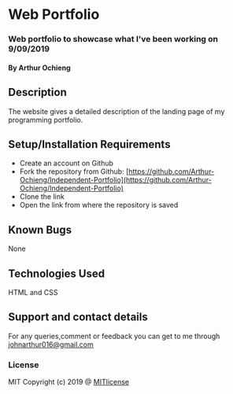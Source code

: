 # Web Portfolio
### Web portfolio to showcase what I've been working on 9/09/2019
#### By **Arthur Ochieng**
## Description
The website gives a detailed description of the landing page of my programming portfolio.
## Setup/Installation Requirements

* Create an account on Github
* Fork the repository from Github: [https://github.com/Arthur-Ochieng/Independent-Portfolio](https://github.com/Arthur-Ochieng/Independent-Portfolio)
* Clone the link
* Open the link from where the repository is saved


## Known Bugs
None 
## Technologies Used
HTML and CSS
## Support and contact details
For any queries,comment or feedback you can get to me through johnarthur016@gmail.com
### License

MIT Copyright (c) 2019 @
[MITlicense](LICENSE)